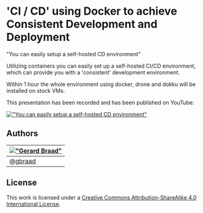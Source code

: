 'CI / CD' using Docker to achieve Consistent Development and Deployment
=======================================================================

"You can easily setup a self-hosted CD environment"

Utilizing containers you can easily set up a self-hosted CI/CD environment,
which can provide you with a 'consistent' development environment.

Within 1 hour the whole environment using docker, drone and dokku will be
installed on stock VMs.

This presentation has been recorded and has been published on YouTube:

[!["You can easily setup a self-hosted CD environment"](https://img.youtube.com/vi/de3AWWolBAE/0.jpg)](https://www.youtube.com/watch?v=de3AWWolBAE)

Authors
-------

| [!["Gerard Braad"](http://gravatar.com/avatar/e466994eea3c2a1672564e45aca844d0.png?s=60)](http://gbraad.nl "Gerard Braad <me@gbraad.nl>") |
|---|
| [@gbraad](https://twitter.com/gbraad)  |


License
-------

This work is licensed under a [Creative Commons Attribution-ShareAlike 4.0 International License](http://creativecommons.org/licenses/by-sa/4.0/).
